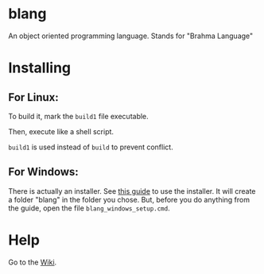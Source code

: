 # blang
An object oriented programming language. Stands for "Brahma Language"
# Installing
## For Linux:
To build it, mark the `build1` file executable.

Then, execute like a shell script.

`build1` is used instead of `build` to prevent conflict.
## For Windows:
There is actually an installer. See [this guide](https://github.com/Ganesha2282882/blang/raw/main/download_win_setup.mp4) to use the installer. It will create a folder "blang" in the folder you chose. But, before you do anything from the guide, open the file `blang_windows_setup.cmd`.
# Help
Go to the [Wiki](https://github.com/Ganesha2282882/blang/wiki).
